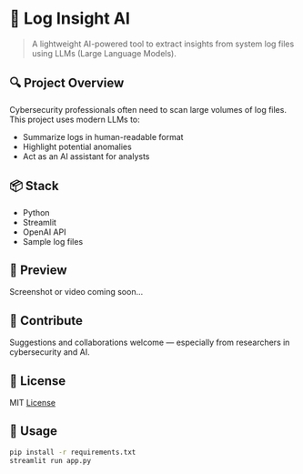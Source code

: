 # 🧠 Log Insight AI

> A lightweight AI-powered tool to extract insights from system log files using LLMs (Large Language Models).

## 🔍 Project Overview

Cybersecurity professionals often need to scan large volumes of log files. This project uses modern LLMs to:
- Summarize logs in human-readable format
- Highlight potential anomalies
- Act as an AI assistant for analysts

## 📦 Stack

- Python
- Streamlit
- OpenAI API
- Sample log files

## 📸 Preview

Screenshot or video coming soon...

## 🤝 Contribute

Suggestions and collaborations welcome — especially from researchers in cybersecurity and AI.

## 📜 License

MIT [License](/LICENSE)


## 🚀 Usage

```bash
pip install -r requirements.txt
streamlit run app.py
